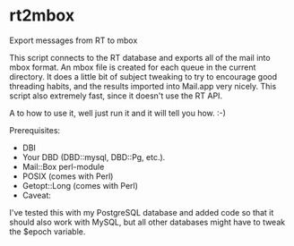 # rt2mbox
Export messages from RT to mbox

This script connects to the RT database and exports all of the mail into mbox format. An mbox file is created for each queue in the current directory. It does a little bit of subject tweaking to try to encourage good threading habits, and the results imported into Mail.app very nicely. This script also extremely fast, since it doesn't use the RT API.

A to how to use it, well just run it and it will tell you how. :-)

Prerequisites:

-  DBI
-  Your DBD (DBD::mysql, DBD::Pg, etc.).
-  Mail::Box perl-module
-  POSIX (comes with Perl)
-  Getopt::Long (comes with Perl)
-  Caveat:

I've tested this with my PostgreSQL database and added code so that it should also work with MySQL, but all other databases might have to tweak the $epoch variable.
